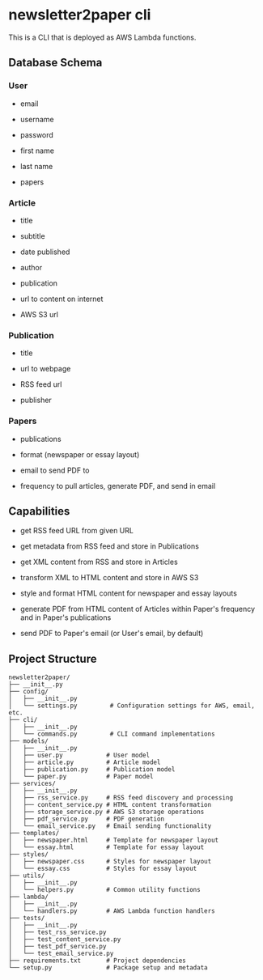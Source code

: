 # newsletter2paper cli

This is a CLI that is deployed as AWS Lambda functions.


## Database Schema


### User

- email

- username

- password

- first name

- last name

- papers


### Article

- title

- subtitle

- date published

- author

- publication

- url to content on internet

- AWS S3 url


### Publication

- title

- url to webpage

- RSS feed url

- publisher


### Papers

- publications

- format (newspaper or essay layout)

- email to send PDF to

- frequency to pull articles, generate PDF, and send in email


## Capabilities

- get RSS feed URL from given URL

- get metadata from RSS feed and store in Publications

- get XML content from RSS and store in Articles

- transform XML to HTML content and store in AWS S3

- style and format HTML content for newspaper and essay layouts

- generate PDF from HTML content of Articles within Paper's frequency and in Paper's publications

- send PDF to Paper's email (or User's email, by default)


## Project Structure

```
newsletter2paper/
├── __init__.py
├── config/
│   ├── __init__.py
│   └── settings.py         # Configuration settings for AWS, email, etc.
├── cli/
│   ├── __init__.py
│   └── commands.py         # CLI command implementations
├── models/
│   ├── __init__.py
│   ├── user.py            # User model
│   ├── article.py         # Article model
│   ├── publication.py     # Publication model
│   └── paper.py           # Paper model
├── services/
│   ├── __init__.py
│   ├── rss_service.py     # RSS feed discovery and processing
│   ├── content_service.py # HTML content transformation
│   ├── storage_service.py # AWS S3 storage operations
│   ├── pdf_service.py     # PDF generation
│   └── email_service.py   # Email sending functionality
├── templates/
│   ├── newspaper.html     # Template for newspaper layout
│   └── essay.html         # Template for essay layout
├── styles/
│   ├── newspaper.css      # Styles for newspaper layout
│   └── essay.css          # Styles for essay layout
├── utils/
│   ├── __init__.py
│   └── helpers.py         # Common utility functions
├── lambda/
│   ├── __init__.py
│   └── handlers.py        # AWS Lambda function handlers
├── tests/
│   ├── __init__.py
│   ├── test_rss_service.py
│   ├── test_content_service.py
│   ├── test_pdf_service.py
│   └── test_email_service.py
├── requirements.txt       # Project dependencies
└── setup.py               # Package setup and metadata
```